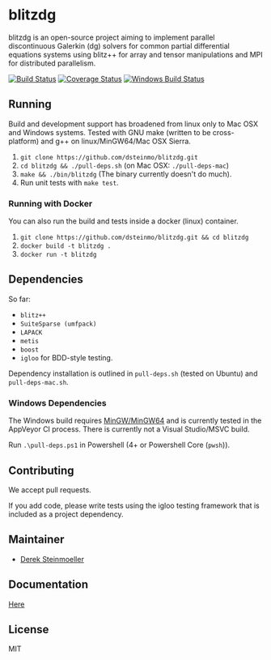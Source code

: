 # blitzdg

blitzdg is an open-source project aiming to implement parallel discontinuous Galerkin (dg) solvers for common partial differential equations systems using blitz++ for array and tensor manipulations and MPI for distributed parallelism.

[![Build Status](https://travis-ci.org/dsteinmo/blitzdg.svg?branch=master)](https://travis-ci.org/dsteinmo/blitzdg)  [![Coverage Status](https://coveralls.io/repos/github/dsteinmo/blitzdg/badge.svg)](https://coveralls.io/github/dsteinmo/blitzdg) [![Windows Build Status](https://ci.appveyor.com/api/projects/status/pmx725yhsrnq3thu?svg=true)](https://ci.appveyor.com/project/dsteinmo/blitzdg)

## Running

Build and development support has broadened from linux only to Mac OSX and Windows systems. Tested with GNU make (written to be cross-platform) and g++ on linux/MinGW64/Mac OSX Sierra.

1. `git clone https://github.com/dsteinmo/blitzdg.git`
2. `cd blitzdg && ./pull-deps.sh` (on Mac OSX: `./pull-deps-mac`)
3. `make && ./bin/blitzdg` (The binary currently doesn't do much).
4. Run unit tests with `make test`.

### Running with Docker

You can also run the build and tests inside a docker (linux) container.

1. `git clone https://github.com/dsteinmo/blitzdg.git && cd blitzdg`
2. `docker build -t blitzdg .`
3. `docker run -t blitzdg`

## Dependencies

So far:

* `blitz++`
* `SuiteSparse (umfpack)`
* `LAPACK`
* `metis`
* `boost`
* `igloo` for BDD-style testing.

Dependency installation is outlined in `pull-deps.sh` (tested on Ubuntu) and `pull-deps-mac.sh`.

### Windows Dependencies

The Windows build requires [MinGW/MinGW64](http://www.mingw.org/wiki/Getting_Started "MinGW Installation Instructions") and is currently tested in the AppVeyor CI process. There is currently not a Visual Studio/MSVC build.

Run `.\pull-deps.ps1` in Powershell (4+ or Powershell Core (`pwsh`)).

## Contributing

We accept pull requests. 

If you add code, please write tests using the igloo testing framework that is included as a project dependency.

## Maintainer

* [Derek Steinmoeller](https://github.com/dsteinmo)

## Documentation

[Here](https://dsteinmo.github.io/blitzdg "blitzdg Documentation")

## License

MIT
